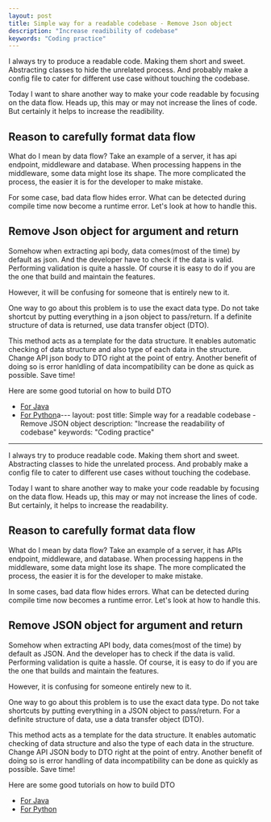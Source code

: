```yaml
---
layout: post
title: Simple way for a readable codebase - Remove Json object
description: "Increase readibility of codebase"
keywords: "Coding practice"
---
```


I always try to produce a readable code. Making them short and sweet. Abstracting classes to hide the unrelated process. And probably make a config file to cater for different use case without touching the codebase.

Today I want to share another way to make your code readable by focusing on the data flow. Heads up, this may or may not increase the lines of code. But certainly it helps to increase the readibility.

## Reason to carefully format data flow

What do I mean by data flow? Take an example of a server, it has api endpoint, middleware and database. When processing happens in the middleware, some data might lose its shape. The more complicated the process, the easier it is for the developer to make mistake. 

For some case, bad data flow hides error. What can be detected during compile time now become a runtime error. Let's look at how to handle this.

## Remove Json object for argument and return 

Somehow when extracting api body, data comes(most of the time) by default as json. And the developer have to check if the data is valid. Performing validation is quite a hassle. Of course it is easy to do if you are the one that build and maintain the features.

However, it will be confusing for someone that is entirely new to it.

One way to go about this problem is to use the exact data type. Do not take shortcut by putting everything in a json object to pass/return. If a definite structure of data is returned, use data transfer object (DTO). 

This method acts as a template for the data structure. It enables automatic checking of data structure and also type of each data in the structure. Change API json body to DTO right at the point of entry. Another benefit of doing so is error hanldling of data incompatibility can be done as quick as possible. Save time!

Here are some good tutorial on how to build DTO
- [For Java](https://www.javaguides.net/2018/08/data-transfer-object-design-pattern-in-java.html)
- [For Python](https://pynative.com/python-convert-json-data-into-custom-python-object/)a---
layout: post
title: Simple way for a readable codebase - Remove JSON object
description: "Increase the readability of codebase"
keywords: "Coding practice"
---

I always try to produce readable code. Making them short and sweet. Abstracting classes to hide the unrelated process. And probably make a config file to cater to different use cases without touching the codebase.

Today I want to share another way to make your code readable by focusing on the data flow. Heads up, this may or may not increase the lines of code. But certainly, it helps to increase the readability.

## Reason to carefully format data flow

What do I mean by data flow? Take an example of a server, it has APIs endpoint, middleware, and database. When processing happens in the middleware, some data might lose its shape. The more complicated the process, the easier it is for the developer to make mistake. 

In some cases, bad data flow hides errors. What can be detected during compile time now becomes a runtime error. Let's look at how to handle this.

## Remove JSON object for argument and return 

Somehow when extracting API body, data comes(most of the time) by default as JSON. And the developer has to check if the data is valid. Performing validation is quite a hassle. Of course, it is easy to do if you are the one that builds and maintain the features.

However, it is confusing for someone entirely new to it.

One way to go about this problem is to use the exact data type. Do not take shortcuts by putting everything in a JSON object to pass/return. For a definite structure of data, use a data transfer object (DTO). 

This method acts as a template for the data structure. It enables automatic checking of data structure and also the type of each data in the structure. Change API JSON body to DTO right at the point of entry. Another benefit of doing so is error handling of data incompatibility can be done as quickly as possible. Save time!

Here are some good tutorials on how to build DTO
- [For Java](https://www.javaguides.net/2018/08/data-transfer-object-design-pattern-in-java.html)
- [For Python](https://pynative.com/python-convert-json-data-into-custom-python-object/)


